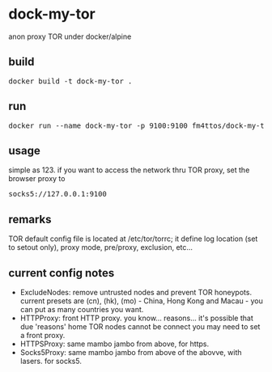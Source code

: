 # dock-my-tor

anon proxy TOR under docker/alpine

## build
<pre>
docker build -t dock-my-tor .
</pre>

## run
<pre>
docker run --name dock-my-tor -p 9100:9100 fm4ttos/dock-my-tor
</pre>

## usage 

simple as 123. if you want to access the network thru TOR proxy, set the browser proxy to 
<pre>
socks5://127.0.0.1:9100
</pre>

## remarks

TOR default config file is located at /etc/tor/torrc; it define log location (set to setout only), proxy mode, pre/proxy, exclusion, etc...

## current config notes

- ExcludeNodes: remove untrusted nodes and prevent TOR honeypots. current presets are (cn), (hk), (mo) - China, Hong Kong and Macau - you can put as many countries you want.
- HTTPProxy: front HTTP proxy. you know... reasons... it's possible that due 'reasons' home TOR nodes cannot be connect you may need to set a front proxy.
- HTTPSProxy: same mambo jambo from above, for https. 
- Socks5Proxy: same mambo jambo from above of the abovve, with lasers. for socks5. 
